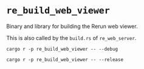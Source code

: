 # `re_build_web_viewer`

Binary and library for building the Rerun web viewer.

This is also called by the `build.rs` of `re_web_server`.

```
cargo r -p re_build_web_viewer -- --debug
````

```
cargo r -p re_build_web_viewer -- --release
````
